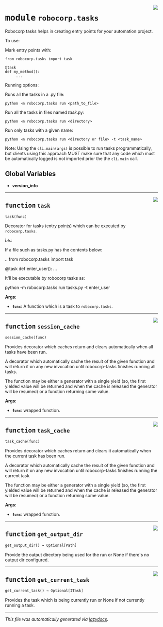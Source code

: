 <!-- markdownlint-disable -->

<a href="tasks\src\robocorp\tasks\__init__.py#L0"><img align="right" style="float:right;" src="https://img.shields.io/badge/-source-cccccc?style=flat-square" /></a>

# <kbd>module</kbd> `robocorp.tasks`
Robocorp tasks helps in creating entry points for your automation project. 

To use: 

Mark entry points with: 

```
from robocorp.tasks import task

@task
def my_method():
     ...
``` 

Running options: 

Runs all the tasks in a .py file: 

 `python -m robocorp.tasks run <path_to_file>` 

Run all the tasks in files named *task*.py: 

 `python -m robocorp.tasks run <directory>` 

Run only tasks with a given name: 

 `python -m robocorp.tasks run <directory or file> -t <task_name>`  

 

Note: Using the `cli.main(args)` is possible to run tasks programmatically, but clients using this approach MUST make sure that any code which must be automatically logged is not imported prior the the `cli.main` call. 

**Global Variables**
---------------
- **version_info**

---

<a href="tasks\src\robocorp\tasks\__init__.py#L43"><img align="right" style="float:right;" src="https://img.shields.io/badge/-source-cccccc?style=flat-square" /></a>

## <kbd>function</kbd> `task`

```python
task(func)
```

Decorator for tasks (entry points) which can be executed by `robocorp.tasks`. 

i.e.: 

If a file such as tasks.py has the contents below: 

..  from robocorp.tasks import task 

 @task  def enter_user():  ... 



It'll be executable by robocorp tasks as: 

python -m robocorp.tasks run tasks.py -t enter_user 



**Args:**
 
 - <b>`func`</b>:  A function which is a task to `robocorp.tasks`. 


---

<a href="tasks\src\robocorp\tasks\__init__.py#L74"><img align="right" style="float:right;" src="https://img.shields.io/badge/-source-cccccc?style=flat-square" /></a>

## <kbd>function</kbd> `session_cache`

```python
session_cache(func)
```

Provides decorator which caches return and clears automatically when all tasks have been run. 

A decorator which automatically cache the result of the given function and will return it on any new invocation until robocorp-tasks finishes running all tasks. 

The function may be either a generator with a single yield (so, the first yielded value will be returned and when the cache is released the generator will be resumed) or a function returning some value. 



**Args:**
 
 - <b>`func`</b>:  wrapped function. 


---

<a href="tasks\src\robocorp\tasks\__init__.py#L95"><img align="right" style="float:right;" src="https://img.shields.io/badge/-source-cccccc?style=flat-square" /></a>

## <kbd>function</kbd> `task_cache`

```python
task_cache(func)
```

Provides decorator which caches return and clears it automatically when the current task has been run. 

A decorator which automatically cache the result of the given function and will return it on any new invocation until robocorp-tasks finishes running the current task. 

The function may be either a generator with a single yield (so, the first yielded value will be returned and when the cache is released the generator will be resumed) or a function returning some value. 



**Args:**
 
 - <b>`func`</b>:  wrapped function. 


---

<a href="tasks\src\robocorp\tasks\__init__.py#L116"><img align="right" style="float:right;" src="https://img.shields.io/badge/-source-cccccc?style=flat-square" /></a>

## <kbd>function</kbd> `get_output_dir`

```python
get_output_dir() → Optional[Path]
```

Provide the output directory being used for the run or None if there's no output dir configured. 


---

<a href="tasks\src\robocorp\tasks\__init__.py#L128"><img align="right" style="float:right;" src="https://img.shields.io/badge/-source-cccccc?style=flat-square" /></a>

## <kbd>function</kbd> `get_current_task`

```python
get_current_task() → Optional[ITask]
```

Provides the task which is being currently run or None if not currently running a task. 




---

_This file was automatically generated via [lazydocs](https://github.com/ml-tooling/lazydocs)._
